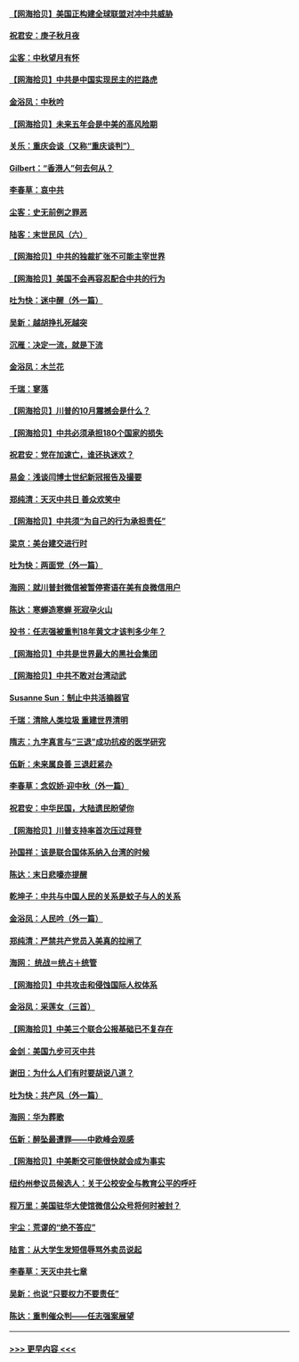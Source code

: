 #### [【网海拾贝】美国正构建全球联盟对冲中共威胁](../pages/nsc993/n12446580.md?t=10030302) 
#### [祝君安：庚子秋月夜](../pages/nsc993/n12445870.md?t=10030302) 
#### [尘客：中秋望月有怀](../pages/nsc993/n12444632.md?t=10030302) 
#### [【网海拾贝】中共是中国实现民主的拦路虎](../pages/nsc993/n12443573.md?t=10030302) 
#### [金浴凤：中秋吟](../pages/nsc993/n12441773.md?t=10030302) 
#### [【网海拾贝】未来五年会是中美的高风险期](../pages/nsc993/n12440760.md?t=10030302) 
#### [关乐：重庆会谈（又称“重庆谈判”）](../pages/nsc993/n12437525.md?t=10030302) 
#### [Gilbert：“香港人”何去何从？](../pages/nsc993/n12435894.md?t=10030302) 
#### [李春草：哀中共](../pages/nsc993/n12435874.md?t=10030302) 
#### [尘客：史无前例之罪恶](../pages/nsc993/n12435762.md?t=10030302) 
#### [陆客：末世民风（六）](../pages/nsc993/n12435354.md?t=10030302) 
#### [【网海拾贝】中共的独裁扩张不可能主宰世界](../pages/nsc993/n12435151.md?t=10030302) 
#### [【网海拾贝】美国不会再容忍配合中共的行为](../pages/nsc993/n12433808.md?t=10030302) 
#### [吐为快：迷中醒（外一篇）](../pages/nsc993/n12433585.md?t=10030302) 
#### [吴新：越胡挣扎死越突](../pages/nsc993/n12433562.md?t=10030302) 
#### [沉雁：决定一流，就是下流](../pages/nsc993/n12432128.md?t=10030302) 
#### [金浴凤：木兰花](../pages/nsc993/n12432124.md?t=10030302) 
#### [千瑞：寥落](../pages/nsc993/n12432071.md?t=10030302) 
#### [【网海拾贝】川普的10月震撼会是什么？](../pages/nsc993/n12431624.md?t=10030302) 
#### [【网海拾贝】中共必须承担180个国家的损失](../pages/nsc993/n12428893.md?t=10030302) 
#### [祝君安：党在加速亡，谁还执迷欢？](../pages/nsc993/n12428652.md?t=10030302) 
#### [易金：浅谈闫博士世纪新冠报告及撮要](../pages/nsc993/n12426822.md?t=10030302) 
#### [郑纯清：天灭中共日 善众欢笑中](../pages/nsc993/n12426784.md?t=10030302) 
#### [【网海拾贝】中共须“为自己的行为承担责任”](../pages/nsc993/n12426067.md?t=10030302) 
#### [梁京：美台建交进行时](../pages/nsc993/n12424066.md?t=10030302) 
#### [吐为快：两面党（外一篇）](../pages/nsc993/n12424043.md?t=10030302) 
#### [海网：就川普封微信被暂停寄语在美有良微信用户](../pages/nsc993/n12424021.md?t=10030302) 
#### [陈达：寒蝉造寒蝉 死寂孕火山](../pages/nsc993/n12423958.md?t=10030302) 
#### [投书：任志强被重判18年黄文才该判多少年？](../pages/nsc993/n12423672.md?t=10030302) 
#### [【网海拾贝】中共是世界最大的黑社会集团](../pages/nsc993/n12423543.md?t=10030302) 
#### [【网海拾贝】中共不敢对台湾动武](../pages/nsc993/n12421418.md?t=10030302) 
#### [Susanne Sun：制止中共活摘器官](../pages/nsc993/n12419654.md?t=10030302) 
#### [千瑞：清除人类垃圾 重建世界清明](../pages/nsc993/n12419414.md?t=10030302) 
#### [隋志：九字真言与“三退”成功抗疫的医学研究](../pages/nsc993/n12419248.md?t=10030302) 
#### [伍新：未来属良善 三退赶紧办](../pages/nsc993/n12418496.md?t=10030302) 
#### [李春草：念奴娇·迎中秋（外一篇）](../pages/nsc993/n12418465.md?t=10030302) 
#### [祝君安：中华民国，大陆遗民盼望你](../pages/nsc993/n12418089.md?t=10030302) 
#### [【网海拾贝】川普支持率首次压过拜登](../pages/nsc993/n12418050.md?t=10030302) 
#### [孙国祥：该是联合国体系纳入台湾的时候](../pages/nsc993/n12417369.md?t=10030302) 
#### [陈达：末日悲嚎亦提醒](../pages/nsc993/n12416736.md?t=10030302) 
#### [乾坤子：中共与中国人民的关系是蚊子与人的关系](../pages/nsc993/n12416632.md?t=10030302) 
#### [金浴凤：人民吟（外一篇）](../pages/nsc993/n12416567.md?t=10030302) 
#### [郑纯清：严禁共产党员入美真的拉闸了](../pages/nsc993/n12416550.md?t=10030302) 
#### [海网： 统战＝统占＋统管](../pages/nsc993/n12416404.md?t=10030302) 
#### [【网海拾贝】中共攻击和侵蚀国际人权体系](../pages/nsc993/n12416250.md?t=10030302) 
#### [金浴凤：采莲女（三首）](../pages/nsc993/n12415517.md?t=10030302) 
#### [【网海拾贝】中美三个联合公报基础已不复存在](../pages/nsc993/n12415054.md?t=10030302) 
#### [金剑：美国九步可灭中共](../pages/nsc993/n12413183.md?t=10030302) 
#### [谢田：为什么人们有时要胡说八道？](../pages/nsc993/n12411861.md?t=10030302) 
#### [吐为快：共产风（外一篇）](../pages/nsc993/n12411761.md?t=10030302) 
#### [海网：华为葬歌](../pages/nsc993/n12410381.md?t=10030302) 
#### [伍新：醉坠最遭罪——中欧峰会观感](../pages/nsc993/n12410364.md?t=10030302) 
#### [【网海拾贝】中美断交可能很快就会成为事实](../pages/nsc993/n12409495.md?t=10030302) 
#### [纽约州参议员候选人：关于公校安全与教育公平的呼吁](../pages/nsc993/n12409228.md?t=10030302) 
#### [程万里：美国驻华大使馆微信公众号将何时被封？](../pages/nsc993/n12407397.md?t=10030302) 
#### [宇尘：荒谬的“绝不答应”](../pages/nsc993/n12407360.md?t=10030302) 
#### [陆言：从大学生发短信辱骂外卖员说起](../pages/nsc993/n12407285.md?t=10030302) 
#### [李春草：天灭中共七章](../pages/nsc993/n12406988.md?t=10030302) 
#### [吴新：也说“只要权力不要责任”](../pages/nsc993/n12406966.md?t=10030302) 
#### [陈达：重判催众判——任志强案展望](../pages/nsc993/n12404540.md?t=10030302) 

----
#### [ >>> 更早内容 <<< ](../indexes/nsc993-earlier.md)
